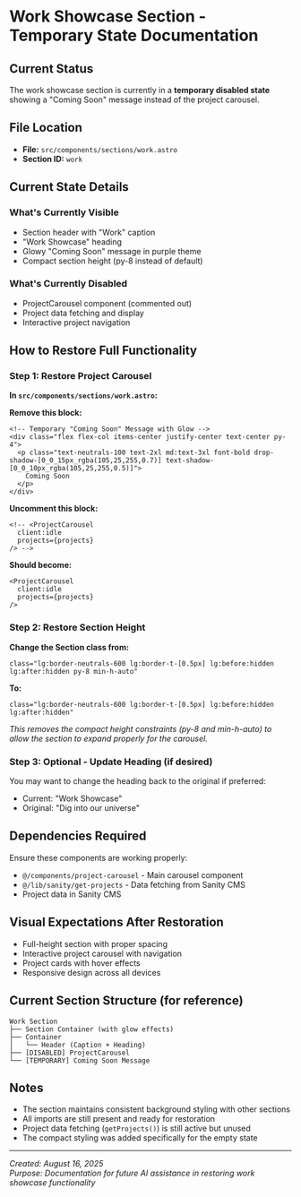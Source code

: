 # Work Showcase Section - Temporary State Documentation

## Current Status
The work showcase section is currently in a **temporary disabled state** showing a "Coming Soon" message instead of the project carousel.

## File Location
- **File:** `src/components/sections/work.astro`
- **Section ID:** `work`

## Current State Details

### What's Currently Visible
- Section header with "Work" caption
- "Work Showcase" heading
- Glowy "Coming Soon" message in purple theme
- Compact section height (py-8 instead of default)

### What's Currently Disabled
- ProjectCarousel component (commented out)
- Project data fetching and display
- Interactive project navigation

## How to Restore Full Functionality

### Step 1: Restore Project Carousel
**In `src/components/sections/work.astro`:**

**Remove this block:**
```astro
<!-- Temporary "Coming Soon" Message with Glow -->
<div class="flex flex-col items-center justify-center text-center py-4">
  <p class="text-neutrals-100 text-2xl md:text-3xl font-bold drop-shadow-[0_0_15px_rgba(105,25,255,0.7)] text-shadow-[0_0_10px_rgba(105,25,255,0.5)]">
    Coming Soon
  </p>
</div>
```

**Uncomment this block:**
```astro
<!-- <ProjectCarousel
  client:idle
  projects={projects}
/> -->
```

**Should become:**
```astro
<ProjectCarousel
  client:idle
  projects={projects}
/>
```

### Step 2: Restore Section Height
**Change the Section class from:**
```astro
class="lg:border-neutrals-600 lg:border-t-[0.5px] lg:before:hidden lg:after:hidden py-8 min-h-auto"
```

**To:**
```astro
class="lg:border-neutrals-600 lg:border-t-[0.5px] lg:before:hidden lg:after:hidden"
```

*This removes the compact height constraints (py-8 and min-h-auto) to allow the section to expand properly for the carousel.*

### Step 3: Optional - Update Heading (if desired)
You may want to change the heading back to the original if preferred:
- Current: "Work Showcase"
- Original: "Dig into our universe"

## Dependencies Required
Ensure these components are working properly:
- `@/components/project-carousel` - Main carousel component
- `@/lib/sanity/get-projects` - Data fetching from Sanity CMS
- Project data in Sanity CMS

## Visual Expectations After Restoration
- Full-height section with proper spacing
- Interactive project carousel with navigation
- Project cards with hover effects
- Responsive design across all devices

## Current Section Structure (for reference)
```
Work Section
├── Section Container (with glow effects)
├── Container
│   └── Header (Caption + Heading)
├── [DISABLED] ProjectCarousel
└── [TEMPORARY] Coming Soon Message
```

## Notes
- The section maintains consistent background styling with other sections
- All imports are still present and ready for restoration
- Project data fetching (`getProjects()`) is still active but unused
- The compact styling was added specifically for the empty state

---
*Created: August 16, 2025*  
*Purpose: Documentation for future AI assistance in restoring work showcase functionality*
